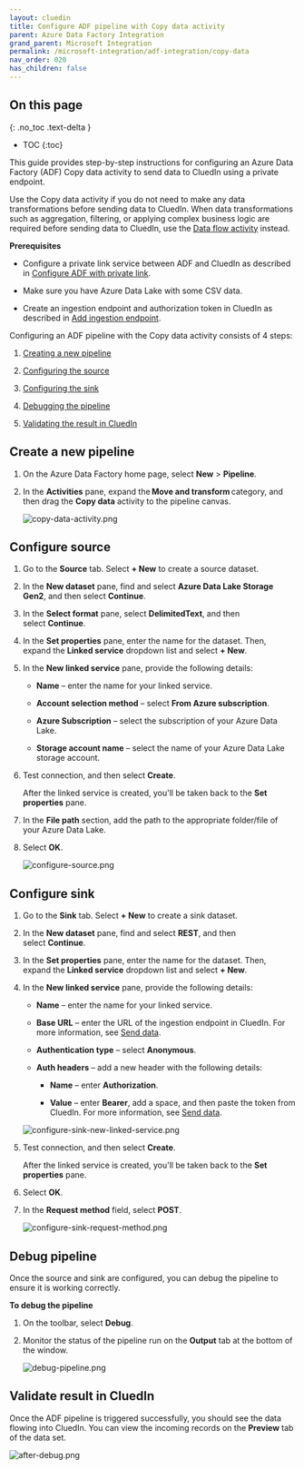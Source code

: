 ```yaml
---
layout: cluedin
title: Configure ADF pipeline with Copy data activity
parent: Azure Data Factory Integration
grand_parent: Microsoft Integration
permalink: /microsoft-integration/adf-integration/copy-data
nav_order: 020
has_children: false
---
```

## On this page
{: .no_toc .text-delta }
- TOC
{:toc}

This guide provides step-by-step instructions for configuring an Azure Data Factory (ADF) Copy data activity to send data to CluedIn using a private endpoint.

Use the Copy data activity if you do not need to make any data transformations before sending data to CluedIn. When data transformations such as aggregation, filtering, or applying complex business logic are required before sending data to CluedIn, use the [Data flow activity](/microsoft-integration/adf-integration/data-flow-activity) instead.

**Prerequisites** 

- Configure a private link service between ADF and CluedIn as described in [Configure ADF with private link](https://documentation.cluedin.net/microsoft-integration/adf-integration/private-link).

- Make sure you have Azure Data Lake with some CSV data. 

- Create an ingestion endpoint and authorization token in CluedIn as described in [Add ingestion endpoint](https://documentation.cluedin.net/integration/endpoint#add-ingestion-endpoint). 

Configuring an ADF pipeline with the Copy data activity consists of 4 steps:

1. [Creating a new pipeline](#ceate-pipeline)
    
2. [Configuring the source](#configure-source)
    
3. [Configuring the sink](#configure-sink)
    
4.  [Debugging the pipeline](#debug-pipeline)

5. [Validating the result in CluedIn](#validate-result-in-cluedin)

## Create a new pipeline

1. On the Azure Data Factory home page, select **New** > **Pipeline**.

1. In the **Activities** pane, expand the **Move and transform** category, and then drag the **Copy data** activity to the pipeline canvas.

    ![copy-data-activity.png](../../assets/images/microsoft-integration/azure-data-factory/copy-data-activity.png)

## Configure source

1. Go to the **Source** tab. Select **+ New** to create a source dataset.

1. In the **New dataset** pane, find and select **Azure Data Lake Storage Gen2**, and then select **Continue**.

1. In the **Select format** pane, select **DelimitedText**, and then select **Continue**.

1. In the **Set properties** pane, enter the name for the dataset. Then, expand the **Linked service** dropdown list and select **+ New**.

1. In the **New linked service** pane, provide the following details:
 
    - **Name** – enter the name for your linked service.

    - **Account selection method** – select **From Azure subscription**.

    - **Azure Subscription** – select the subscription of your Azure Data Lake.

    - **Storage account name** – select the name of your Azure Data Lake storage account.

1. Test connection, and then select **Create**.

    After the linked service is created, you'll be taken back to the **Set properties** pane.

1. In the **File path** section, add the path to the appropriate folder/file of your Azure Data Lake.

1. Select **OK**.

    ![configure-source.png](../../assets/images/microsoft-integration/azure-data-factory/configure-source.png)

## Configure sink

1.  Go to the **Sink** tab. Select **+ New** to create a sink dataset.

1. In the **New dataset** pane, find and select **REST**, and then select **Continue**.

1. In the **Set properties** pane, enter the name for the dataset. Then, expand the **Linked service** dropdown list and select **+ New**.

1. In the **New linked service** pane, provide the following details:

    - **Name** – enter the name for your linked service.

    - **Base URL** – enter the URL of the ingestion endpoint in CluedIn. For more information, see [Send data](/integration/endpoint#send-data).

    - **Authentication type** – select **Anonymous**.

    - **Auth headers** – add a new header with the following details:

        - **Name** – enter **Authorization**.

        - **Value** – enter **Bearer**, add a space, and then paste the token from CluedIn. For more information, see [Send data](/integration/endpoint#send-data).

    ![configure-sink-new-linked-service.png](../../assets/images/microsoft-integration/azure-data-factory/configure-sink-new-linked-service.png)

1. Test connection, and then select **Create**.

    After the linked service is created, you'll be taken back to the **Set properties** pane.

1. Select **OK**.

1. In the **Request method** field, select **POST**.

    ![configure-sink-request-method.png](../../assets/images/microsoft-integration/azure-data-factory/configure-sink-request-method.png)

## Debug pipeline

Once the source and sink are configured, you can debug the pipeline to ensure it is working correctly.

**To debug the pipeline**

1. On the toolbar, select **Debug**.

1. Monitor the status of the pipeline run on the **Output** tab at the bottom of the window.

    ![debug-pipeline.png](../../assets/images/microsoft-integration/azure-data-factory/debug-pipeline.png)

## Validate result in CluedIn

Once the ADF pipeline is triggered successfully, you should see the data flowing into CluedIn. You can view the incoming records on the **Preview** tab of the data set.

![after-debug.png](../../assets/images/microsoft-integration/azure-data-factory/after-debug.png)